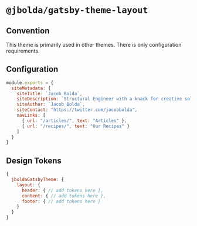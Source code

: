 # `@jbolda/gatsby-theme-layout`

## Convention
This theme is primarily used in other themes. There is only configuration requirements.

## Configuration
```js
module.exports = {
  siteMetadata: {
    siteTitle: `Jacob Bolda`,
    siteDescription: `Structural Engineer with a knack for creative solutions using code and ingenuity.`,
    siteAuthor: `Jacob Bolda`,
    siteContact: "https://twitter.com/jacobbolda",
    navLinks: [
      { url: "/articles/", text: "Articles" },
      { url: "/recipes/", text: "Our Recipes" }
    ]
  }
}
```

## Design Tokens
```js
{
  jboldaGatsbyTheme: {
    layout: {
      header: { // add tokens here },
      content: { // add tokens here },
      footer: { // add tokens here }
    }
  }
}
```
